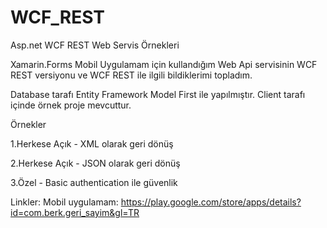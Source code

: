 # WCF_REST
 
Asp.net WCF REST Web Servis Örnekleri

Xamarin.Forms Mobil Uygulamam için kullandığım Web Api servisinin WCF REST versiyonu ve WCF REST ile ilgili bildiklerimi topladım.

Database tarafı Entity Framework Model First ile yapılmıştır. Client tarafı içinde örnek proje mevcuttur.

Örnekler

1.Herkese Açık - XML olarak geri dönüş

2.Herkese Açık - JSON olarak geri dönüş

3.Özel - Basic authentication ile güvenlik

Linkler: Mobil uygulamam: https://play.google.com/store/apps/details?id=com.berk.geri_sayim&gl=TR
